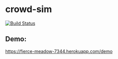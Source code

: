 crowd-sim
=========

[![Build Status](https://travis-ci.org/Jacq/crowd-sim.svg?branch=master)](https://travis-ci.org/Jacq/crowd-sim)

## Demo:

https://fierce-meadow-7344.herokuapp.com/demo
